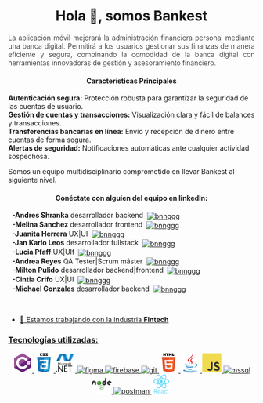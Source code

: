 <h1 align="center">Hola 👋, somos Bankest</h1>
<p align="justify" style="font-weight:300 ;">La aplicación móvil mejorará la administración financiera personal mediante una banca digital. Permitirá a los usuarios gestionar sus finanzas de manera eficiente y segura, combinando la comodidad de la banca digital con herramientas innovadoras de gestión y asesoramiento financiero. <br>

<h4 align="center">Características Principales</h4>

**Autenticación segura:** Protección robusta para garantizar la seguridad de las cuentas de usuario.<br>
**Gestión de cuentas y transacciones:** Visualización clara y fácil de balances y transacciones.<br>
**Transferencias bancarias en línea:** Envío y recepción de dinero entre cuentas de forma segura.<br>
**Alertas de seguridad:** Notificaciones automáticas ante cualquier actividad sospechosa.<br>

Somos un equipo multidisciplinario comprometido en llevar Bankest al siguiente nivel.

<h4 align="center">Conéctate con alguien del equipo en linkedIn:</h4>
  
   &nbsp;&nbsp;**-Andres Shranka**  desarrollador backend&nbsp;&nbsp;<a href="https://linkedin.com/in/bnnggg" target="blank"><img align="center" src="https://raw.githubusercontent.com/rahuldkjain/github-profile-readme-generator/master/src/images/icons/Social/linked-in-alt.svg" alt="bnnggg" height="10" width="20" /></a><br>
   &nbsp;&nbsp;**-Melina Sanchez**  desarrollador frontend&nbsp;&nbsp;<a href="https://linkedin.com/in/bnnggg" target="blank"><img align="center" src="https://raw.githubusercontent.com/rahuldkjain/github-profile-readme-generator/master/src/images/icons/Social/linked-in-alt.svg" alt="bnnggg" height="10" width="20" /></a><br>
   &nbsp;&nbsp;**-Juanita Herrera**  UX|UI&nbsp;&nbsp;<a href="https://www.linkedin.com/in/juanita-herrera-329064277/" target="blank"><img align="center" src="https://raw.githubusercontent.com/rahuldkjain/github-profile-readme-generator/master/src/images/icons/Social/linked-in-alt.svg" alt="bnnggg" height="10" width="20" /></a><br>
   &nbsp;&nbsp;**-Jan Karlo Leos** desarrollador fullstack&nbsp;&nbsp;<a href="https://www.linkedin.com/in/cesarkarlodev/" target="blank"><img align="center" src="https://raw.githubusercontent.com/rahuldkjain/github-profile-readme-generator/master/src/images/icons/Social/linked-in-alt.svg" alt="bnnggg" height="10" width="20" /></a><br>
   &nbsp;&nbsp;**-Lucia Pfaff** UX|UIf&nbsp;&nbsp;<a href="https://www.linkedin.com/in/luciapfaff/" target="blank"><img align="center" src="https://raw.githubusercontent.com/rahuldkjain/github-profile-readme-generator/master/src/images/icons/Social/linked-in-alt.svg" alt="bnnggg" height="10" width="20" /></a><br>
   &nbsp;&nbsp;**-Andrea Reyes** QA Tester|Scrum máster&nbsp;&nbsp;<a href="https://www.linkedin.com/in/andreavanessareyesqa" target="blank"><img align="center" src="https://raw.githubusercontent.com/rahuldkjain/github-profile-readme-generator/master/src/images/icons/Social/linked-in-alt.svg" alt="bnnggg" height="10" width="20" /></a><br>
   &nbsp;&nbsp;**-Milton Pulido** desarrollador backend|frontend&nbsp;&nbsp;<a href="https://www.linkedin.com/in/milton-pulido-mendieta-76b66a21a?lipi=urn%3Ali%3Apage%3Ad_flagship3_profile_view_base_contact_details%3BRcToIxQERVWkae8RLIGkQg%3D%3D" target="blank"><img align="center" src="https://raw.githubusercontent.com/rahuldkjain/github-profile-readme-generator/master/src/images/icons/Social/linked-in-alt.svg" alt="bnnggg" height="10" width="20" /></a><br>
   &nbsp;&nbsp;**-Cintia Crifo** UX|UI&nbsp;&nbsp;<a href="https://www.linkedin.com/in/cintia-crifo/?utm_source=share&utm_campaign=share_via&utm_content=profile&utm_medium=ios_app" target="blank"><img align="center" src="https://raw.githubusercontent.com/rahuldkjain/github-profile-readme-generator/master/src/images/icons/Social/linked-in-alt.svg" alt="bnnggg" height="10" width="20" /></a><br>
   &nbsp;&nbsp;**-Michael Gonzales** desarrollador backend&nbsp;&nbsp;<a href="https://www.linkedin.com/in/michaelglinan/" target="blank"><img align="center" src="https://raw.githubusercontent.com/rahuldkjain/github-profile-readme-generator/master/src/images/icons/Social/linked-in-alt.svg" alt="bnnggg" height="10" width="20" /></p>

<p align="left"> <img src="https://komarev.com/ghpvc/?username=&label=Profile%20views&color=0e75b6&style=flat" alt="" /> </p>

- 🔭 Estamos trabajando con la industria **Fintech**



<h3 align="left">Tecnologías utilizadas:</h3>
<p align="center"> <a href="https://www.w3schools.com/cs/" target="_blank" rel="noreferrer"> <img src="https://raw.githubusercontent.com/devicons/devicon/master/icons/csharp/csharp-original.svg" alt="csharp" width="40" height="40"/> </a> <a href="https://www.w3schools.com/css/" target="_blank" rel="noreferrer"> <img src="https://raw.githubusercontent.com/devicons/devicon/master/icons/css3/css3-original-wordmark.svg" alt="css3" width="40" height="40"/> </a> <a href="https://dotnet.microsoft.com/" target="_blank" rel="noreferrer"> <img src="https://raw.githubusercontent.com/devicons/devicon/master/icons/dot-net/dot-net-original-wordmark.svg" alt="dotnet" width="40" height="40"/> </a> <a href="https://www.figma.com/" target="_blank" rel="noreferrer"> <img src="https://www.vectorlogo.zone/logos/figma/figma-icon.svg" alt="figma" width="40" height="40"/> </a> <a href="https://firebase.google.com/" target="_blank" rel="noreferrer"> <img src="https://www.vectorlogo.zone/logos/firebase/firebase-icon.svg" alt="firebase" width="40" height="40"/> </a> <a href="https://git-scm.com/" target="_blank" rel="noreferrer"> <img src="https://www.vectorlogo.zone/logos/git-scm/git-scm-icon.svg" alt="git" width="40" height="40"/> </a> <a href="https://www.w3.org/html/" target="_blank" rel="noreferrer"> <img src="https://raw.githubusercontent.com/devicons/devicon/master/icons/html5/html5-original-wordmark.svg" alt="html5" width="40" height="40"/> </a> <a href="https://www.java.com" target="_blank" rel="noreferrer"> <img src="https://raw.githubusercontent.com/devicons/devicon/master/icons/java/java-original.svg" alt="java" width="40" height="40"/> </a> <a href="https://developer.mozilla.org/en-US/docs/Web/JavaScript" target="_blank" rel="noreferrer"> <img src="https://raw.githubusercontent.com/devicons/devicon/master/icons/javascript/javascript-original.svg" alt="javascript" width="40" height="40"/> </a> <a href="https://www.microsoft.com/en-us/sql-server" target="_blank" rel="noreferrer"> <img src="https://www.svgrepo.com/show/303229/microsoft-sql-server-logo.svg" alt="mssql" width="40" height="40"/> </a> <a href="https://nodejs.org" target="_blank" rel="noreferrer"> <img src="https://raw.githubusercontent.com/devicons/devicon/master/icons/nodejs/nodejs-original-wordmark.svg" alt="nodejs" width="40" height="40"/> </a> <a href="https://postman.com" target="_blank" rel="noreferrer"> <img src="https://www.vectorlogo.zone/logos/getpostman/getpostman-icon.svg" alt="postman" width="40" height="40"/> </a> <a href="https://reactjs.org/" target="_blank" rel="noreferrer"> <img src="https://raw.githubusercontent.com/devicons/devicon/master/icons/react/react-original-wordmark.svg" alt="react" width="40" height="40"/> </a> </p>

